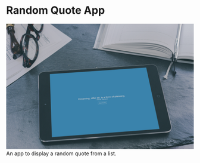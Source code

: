 # Random Quote App
![Random quote app screenshot](quote_machine_ss.jpg)
An app to display a random quote from a list.
